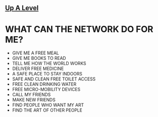 ## [Up A Level](../)

#  WHAT CAN THE NETWORK DO FOR ME?

 - GIVE ME A FREE MEAL
 - GIVE ME BOOKS TO READ
 - TELL ME HOW THE WORLD WORKS
 - DELIVER FREE MEDICINE
 - A SAFE PLACE TO STAY INDOORS
 - SAFE AND CLEAN FREE TOILET ACCESS
 - FREE CLEAN DRINKING WATER
 - FREE MICRO-MOBILITY DEVICES
 - CALL MY FRIENDS
 - MAKE NEW FRIENDS
 - FIND PEOPLE WHO WANT MY ART
 - FIND THE ART OF OTHER PEOPLE


